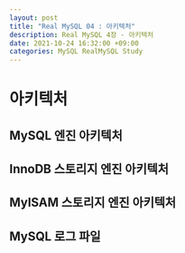 ```yaml
---
layout: post
title: "Real MySQL 04 : 아키텍처"
description: Real MySQL 4장 - 아키텍처
date: 2021-10-24 16:32:00 +09:00
categories: MySQL RealMySQL Study
---
```


# 아키텍처

## MySQL 엔진 아키텍처

## InnoDB 스토리지 엔진 아키텍처

## MyISAM 스토리지 엔진 아키텍처

## MySQL 로그 파일
